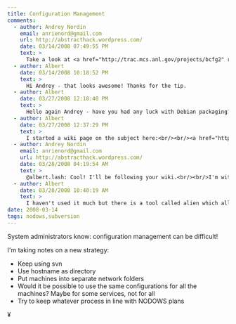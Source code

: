```yaml
---
title: Configuration Management
comments:
  - author: Andrey Nordin
    email: anrienord@gmail.com
    url: http://abstracthack.wordpress.com/
    date: 03/14/2008 07:49:55 PM
    text: >
      Take a look at <a href="http://trac.mcs.anl.gov/projects/bcfg2" rel="nofollow">bcfg2</a>. It is quite suitable for me.
  - author: Albert
    date: 03/14/2008 10:18:52 PM
    text: >
      Hi Andrey - that looks awesome! Thanks for the tip.
  - author: Albert
    date: 03/27/2008 12:18:40 PM
    text: >
      Hello again Andrey - have you had any luck with Debian packaging? I'm slowly figuring out bcfg2 - very cool stuff. The concepts are still a little beyond me but I like that its written in python and uses XML.
  - author: Albert
    date: 03/27/2008 12:37:29 PM
    text: >
      I started a wiki page on the subject here:<br/><br/><a href="http://www.docunext.com/wiki/Systems_Configuration_Management" rel="nofollow">http://www.docunext.com/wiki/Systems_Configuration_Management</a>
  - author: Andrey Nordin
    email: anrienord@gmail.com
    url: http://abstracthack.wordpress.com/
    date: 03/28/2008 04:19:54 AM
    text: >
      @albert.lash: Cool! I'll be following your wiki.<br/><br/>I'm with bcfg2 for quite a long time and I found it really useful. I'm using it for doing some local sysadmin tasks such as configuring my SCM and CI servers at work. If you've got any questions, you are welcome :)<br/><br/>As for Debian packaging, I'm trying to find a common core of various packaging systems. I guess it's possible to create some meta-packaging tool because these systems are basically not so different as it might seem initially. In fact, Python's setuptools can create RPM packages automatically based on metadata from setup.py files. Why not to create Debian ones?<br/><br/>Next week I'll be updating my RPM packages to current releases of bcfg2, Subversion and Mercurial (it has reached 1.0, yay!). Maybe it will be a good time to finally try dpkg development tools.<br/><br/>By the way, are you familiar with Arch Linux and its packaging system? I think it is worthy of notice.
  - author: Albert
    date: 03/28/2008 10:40:19 AM
    text: >
      I haven't used it much but there is a tool called alien which allows you to install rpms on debian systems. I bet there is something like you describe for building both rpms and .debs, and as far as automating builds from metadata, there might be something for python files. There are deb helpers for php pear packages (albeit only version 1 package.xml files unfortunately). I just checked debhelper:<br/><br/><a href="http://packages.debian.org/etch/debhelper" rel="nofollow">http://packages.debian.org/etch/debhelper</a><br/><br/>and there is a script called dh_python. Also FYI I think that debian's python-central and the chesseshop get into arguments from time to time, but that will likely be fixed soon.<br/><br/>I've been seeing more and more of arch linux but I haven't actually tried it out - yet!
date: 2008-03-14
tags: nodows,subversion
---
```

System administrators know: configuration management can be difficult!

I'm taking notes on a new strategy:

* Keep using svn
* Use hostname as directory
* Put machines into separate network folders
* Would it be possible to use the same configurations for all the machines? Maybe for some services, not for all
* Try to keep whatever process in line with NODOWS plans

¥

